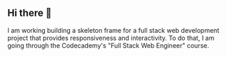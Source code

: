 ## Hi there 👋

<!--
**mnkth01a/mnkth01a** is a ✨ _special_ ✨ repository because its `README.md` (this file) appears on your GitHub profile.

Here are some ideas to get you started:

- 🔭 I’m currently working on ...
- 🌱 I’m currently learning ...
- 👯 I’m looking to collaborate on ...
- 🤔 I’m looking for help with ...
- 💬 Ask me about ...
- 📫 How to reach me: ...
- 😄 Pronouns: ...
- ⚡ Fun fact: ...
-->
I am working building a skeleton frame for a full stack web development project that provides responsiveness and interactivity.  To do that, I am going through the Codecademy's "Full Stack Web Engineer" course.

<!-- ![IMG_2250 tom kissing a catfish](https://github.com/user-attachments/assets/25ca8329-6ccd-41d7-8e18-6a6e73bd5cff)
![IMG_2250 tom kissing a catfish](./IMG_2250.jpg)
_Tom kissing a catfish_

<!-- ![IMG_2249 tom smiling because he caught a fish](https://github.com/user-attachments/assets/8ac3791b-9d6e-4cb1-a776-ca5869150c0e)
![IMG_2249 tom smiling because he caught a fish](./IMG_2249.jpg)
_Tom smiling at catching a fish, even a little catfish!_
-->
